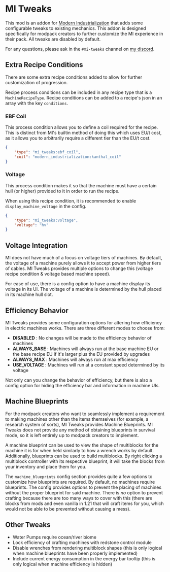 # MI Tweaks
This mod is an addon for [Modern Industrialization](https://modrinth.com/mod/modern-industrialization) that adds some configurable tweaks to existing mechanics. This addon is designed specifically for modpack creators to further customize the MI experience in their pack. All tweaks are disabled by default.

For any questions, please ask in the `#mi-tweaks` channel on [my discord](https://discord.gg/vNaqDzSNaB).

## Extra Recipe Conditions
There are some extra recipe conditions added to allow for further customization of progression.

Recipe process conditions can be included in any recipe type that is a `MachineRecipeType`. Recipe conditions can be added to a recipe's json in an array with the key `conditions`.

### EBF Coil
This process condition allows you to define a coil required for the recipe. This is distinct from MI's builtin method of doing this which uses EU/t cost, as it allows you to arbitrarily require a different tier than the EU/t cost.

```json
{
    "type": "mi_tweaks:ebf_coil",
    "coil": "modern_industrialization:kanthal_coil"
}
```

### Voltage
This process condition makes it so that the machine must have a certain hull (or higher) provided to it in order to run the recipe.

When using this recipe condition, it is recommended to enable `display_machine_voltage` in the config.

```json
{
    "type": "mi_tweaks:voltage",
    "voltage": "hv"
}
```

## Voltage Integration
MI does not have much of a focus on voltage tiers of machines. By default, the voltage of a machine purely allows it to accept power from higher tiers of cables. MI Tweaks provides multiple options to change this (voltage recipe condition & voltage based machine speed).

For ease of use, there is a config option to have a machine display its voltage in its UI. The voltage of a machine is determined by the hull placed in its machine hull slot.

## Efficiency Behavior
MI Tweaks provides some configuration options for altering how efficiency in electric machines works. There are three different modes to choose from:

- **DISABLED** : No changes will be made to the efficiency behavior of machines
- **ALWAYS_BASE** : Machines will always run at the base machine EU or the base recipe EU if it's larger plus the EU provided by upgrades
- **ALWAYS_MAX** : Machines will always run at max efficiency
- **USE_VOLTAGE** : Machines will run at a constant speed determined by its voltage

Not only can you change the behavior of efficiency, but there is also a config option for hiding the efficiency bar and information in machine UIs.

## Machine Blueprints
For the modpack creators who want to seamlessly implement a requirement to making machines other than the items themselves (for example, a research system of sorts), MI Tweaks provides Machine Blueprints. MI Tweaks does not provide any method of obtaining blueprints in survival mode, so it is left entirely up to modpack creators to implement.

A machine blueprint can be used to view the shape of multiblocks for the machine it is for when held similarly to how a wrench works by default. Additionally, blueprints can be used to build multiblocks. By right clicking a multiblock controller with its respective blueprint, it will take the blocks from your inventory and place them for you.

The `machine_blueprints` config section provides quite a few options to customize how blueprints are required. By default, no machines require blueprints. The config provides options to prevent the placing of machines without the proper blueprint for said machine. There is *no* option to prevent crafting because there are too many ways to cover with this (there are blocks from mods and even vanilla in 1.21 that will craft items for you, which would not be able to be prevented without causing a mess).

## Other Tweaks
- Water Pumps require ocean/river biome
- Lock efficiency of crafting machines with redstone control module
- Disable wrenches from rendering multiblock shapes (this is only logical when machine blueprints have been properly implemented)
- Include current energy consumption in the energy bar tooltip (this is only logical when machine efficiency is hidden)